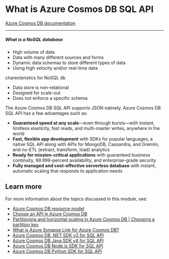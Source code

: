 # What is Azure Cosmos DB SQL API

[Azure Cosmos DB documentation](https://docs.microsoft.com/en-us/azure/cosmos-db/)

-----

##### What is a NoSQL database
- High volume of data
- Data with many different sources and forms
- Dynamic data schemas to store different types of data
- Using high velocity and/or real-time data

charecteristics for NoSQL db
- Data store is non-relational
- Designed for scale-out
- Does not enforce a specific schema




The Azure Cosmos DB SQL API supports JSON natively.
Azure Cosmos DB SQL API has a few advantages such as:

-   **Guaranteed speed at any scale**—even through bursts—with instant, limitless elasticity, fast reads, and multi-master writes, anywhere in the world
-   **Fast, flexible app development** with SDKs for popular languages, a native SQL API along with APIs for MongoDB, Cassandra, and Gremlin, and no-ETL (extract, transform, load) analytics
-   **Ready for mission-critical applications** with guaranteed business continuity, 99.999-percent availability, and enterprise-grade security
-   **Fully managed and cost-effective serverless database** with instant, automatic scaling that responds to application needs 


## Learn more

For more information about the topics discussed in this module, see:

-   [Azure Cosmos DB resource model](https://docs.microsoft.com/en-us/azure/cosmos-db/account-databases-containers-items)
-   [Choose an API in Azure Cosmos DB](https://docs.microsoft.com/en-us/azure/cosmos-db/choose-api)
-   [Partitioning and horizontal scaling in Azure Cosmos DB | Choosing a partition key](https://docs.microsoft.com/en-us/azure/cosmos-db/partitioning-overview#choose-partitionkey)
-   [What is Azure Synapse Link for Azure Cosmos DB?](https://docs.microsoft.com/en-us/azure/cosmos-db/synapse-link)
-   [Azure Cosmos DB .NET SDK v3 for SQL API](https://docs.microsoft.com/en-us/azure/cosmos-db/sql/sql-api-sdk-dotnet-standard)
-   [Azure Cosmos DB Java SDK v4 for SQL API](https://docs.microsoft.com/en-us/cosmos-db/sql/sql-api-sdk-java-v4)
-   [Azure Cosmos DB Node.js SDK for SQL API](https://docs.microsoft.com/en-us/azure/cosmos-db/sql/sql-api-sdk-node)
-   [Azure Cosmos DB Python SDK for SQL API](https://docs.microsoft.com/en-us/azure/cosmos-db/sql/sql-api-sdk-python)